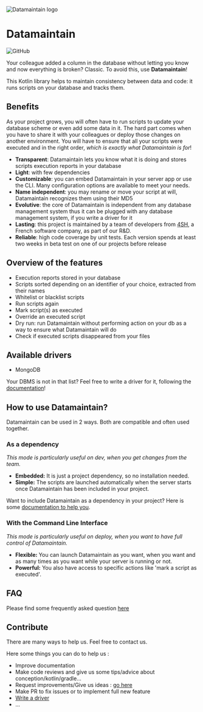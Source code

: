 ![Datamaintain logo](https://i.imgur.com/kLfOIDH.png)

# Datamaintain
![GitHub](https://img.shields.io/github/license/4sh/datamaintain)

Your colleague added a column in the database without letting you know and now everything is broken? Classic. 
To avoid this, use **Datamaintain**! 

This Kotlin library helps to maintain consistency between data and code: it runs scripts on your database and tracks them.

## Benefits
As your project grows, you will often have to run scripts to update your database scheme or even add some data in it. 
The hard part comes when you have to share it with your colleagues or deploy those changes on another environment. 
You will have to ensure that all your scripts were executed and in the right order, *which is exactly what Datamaintain is for*!

- **Transparent**: Datamaintain lets you know what it is doing and stores scripts execution reports in your database
- **Light**: with few dependencies
- **Customizable**: you can embed Datamaintain in your server app or use the CLI. Many configuration options are available to meet your needs.
- **Name independent**: you may rename or move your script at will, Datamaintain recognizes them using their MD5 
- **Evolutive**: the core of Datamaintain is independent from any database management system thus it can be plugged with any database management system, if you write a driver for it
- **Lasting**: this project is maintained by a team of developers from [4SH](https://www.4sh.fr/), a French software company, as part of our R&D.
- **Reliable**: high code coverage by unit tests. Each version spends at least two weeks in beta test on one of our projects before release

## Overview of the features
- Execution reports stored in your database
- Scripts sorted depending on an identifier of your choice, extracted from their names
- Whitelist or blacklist scripts
- Run scripts again
- Mark script(s) as executed
- Override an executed script 
- Dry run: run Datamaintain without performing action on your db as a way to ensure what Datamaintain will do
- Check if executed scripts disappeared from your files

## Available drivers

- MongoDB

Your DBMS is not in that list? Feel free to write a driver for it, following the [documentation](docs/how-to-write-a-driver.md)!

## How to use Datamaintain?

Datamaintain can be used in 2 ways. Both are compatible and often used together.

### As a dependency

*This mode is particularly useful on dev, when you get changes from the team.*

-  **Embedded:** It is just a project dependency, so no installation needed.
-  **Simple:** The scripts are launched automatically when the server starts once Datamaintain has been included in your project.

Want to include Datamaintain as a dependency in your project? Here is some [documentation to help you](docs/as-dependency.md).

### With the Command Line Interface

*This mode is particularly useful on deploy, when you want to have full control of Datamaintain.*

- **Flexible:** You can launch Datamaintain as you want, when you want and as many times as you want while your server is running or not.
- **Powerful:** You also have access to specific actions like 'mark a script as executed'.


## FAQ

Please find some frequently asked question [here](./docs/faq.md)
  
## Contribute

There are many ways to help us. Feel free to contact us.

Here some things you can do to help us :
- Improve documentation
- Make code reviews and give us some tips/advice about conception/kotlin/gradle...
- Request improvements/Give us ideas : [go here](https://github.com/4sh/datamaintain/issues)
- Make PR to fix issues or to implement full new feature
- [Write a driver](docs/how-to-write-a-driver.md)
- ...
